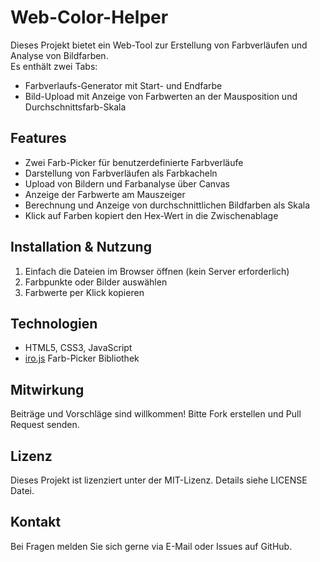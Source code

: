 # Web-Color-Helper

Dieses Projekt bietet ein Web-Tool zur Erstellung von Farbverläufen und Analyse von Bildfarben.  
Es enthält zwei Tabs:  
- Farbverlaufs-Generator mit Start- und Endfarbe  
- Bild-Upload mit Anzeige von Farbwerten an der Mausposition und Durchschnittsfarb-Skala  

## Features

- Zwei Farb-Picker für benutzerdefinierte Farbverläufe  
- Darstellung von Farbverläufen als Farbkacheln  
- Upload von Bildern und Farbanalyse über Canvas  
- Anzeige der Farbwerte am Mauszeiger  
- Berechnung und Anzeige von durchschnittlichen Bildfarben als Skala  
- Klick auf Farben kopiert den Hex-Wert in die Zwischenablage  

## Installation & Nutzung

1. Einfach die Dateien im Browser öffnen (kein Server erforderlich)  
2. Farbpunkte oder Bilder auswählen  
3. Farbwerte per Klick kopieren  

## Technologien

- HTML5, CSS3, JavaScript  
- [iro.js](https://iro.js.org/) Farb-Picker Bibliothek 

## Mitwirkung

Beiträge und Vorschläge sind willkommen! Bitte Fork erstellen und Pull Request senden.  

## Lizenz

Dieses Projekt ist lizenziert unter der MIT-Lizenz. Details siehe LICENSE Datei.  

## Kontakt


Bei Fragen melden Sie sich gerne via E-Mail oder Issues auf GitHub.
